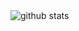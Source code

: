 <picture decoding="async" loading="lazy">
  <img alt="github stats" src="https://pixel-profile.vercel.app/api/github-stats?username=Lithaiv&screen_effect=false&theme=fuji&hide=avatar&dithering=true">
</picture>
